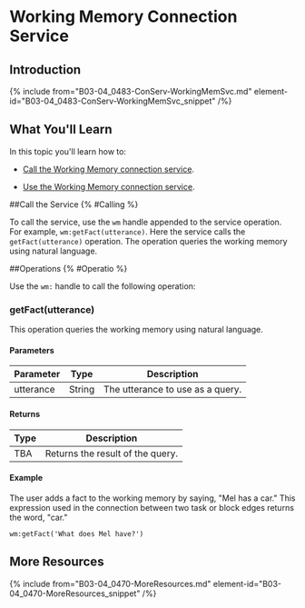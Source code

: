 

# Working Memory Connection Service

## Introduction

{% include from="B03-04_0483-ConServ-WorkingMemSvc.md" element-id="B03-04_0483-ConServ-WorkingMemSvc_snippet" /%}

## What You'll Learn

In this topic you'll learn how to:

* [Call the Working Memory connection service](#Calling).

* [Use the Working Memory connection service](#Operatio).

##Call the Service {% #Calling %}

To call the service, use the `wm` handle appended to the service operation. For example, `wm:getFact(utterance)`. Here the service calls the `getFact(utterance)` operation. The operation queries the working memory using natural language.

##Operations {% #Operatio %}

Use the `wm:` handle to call the following operation:

### getFact(utterance)

This operation queries the working memory using natural language.

#### Parameters

| Parameter |  Type  |           Description            |
|-----------|--------|----------------------------------|
| utterance | String | The utterance to use as a query. |

#### Returns

| Type |           Description            |
|------|----------------------------------|
| TBA  | Returns the result of the query. |

#### Example

The user adds a fact to the working memory by saying, "Mel has a car." This expression used in the connection between two task or block edges returns the word, "car."
```
wm:getFact('What does Mel have?')
```

## More Resources

{% include from="B03-04_0470-MoreResources.md" element-id="B03-04_0470-MoreResources_snippet" /%}

 
